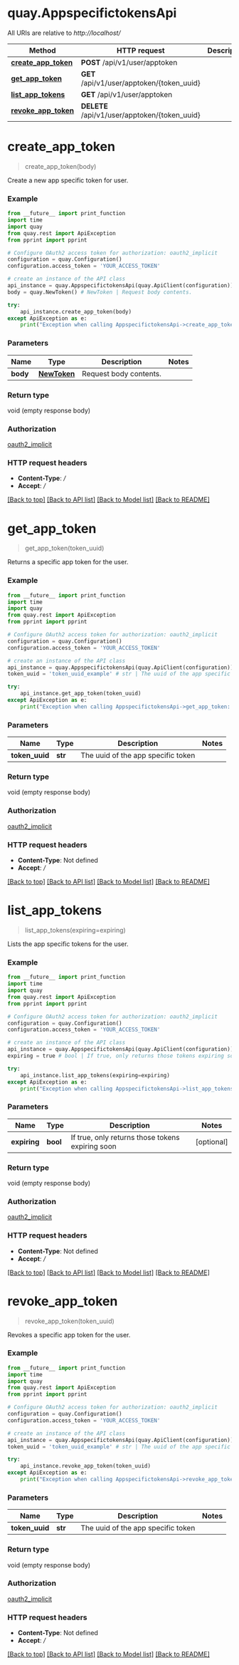 # quay.AppspecifictokensApi

All URIs are relative to *http://localhost/*

Method | HTTP request | Description
------------- | ------------- | -------------
[**create_app_token**](AppspecifictokensApi.md#create_app_token) | **POST** /api/v1/user/apptoken | 
[**get_app_token**](AppspecifictokensApi.md#get_app_token) | **GET** /api/v1/user/apptoken/{token_uuid} | 
[**list_app_tokens**](AppspecifictokensApi.md#list_app_tokens) | **GET** /api/v1/user/apptoken | 
[**revoke_app_token**](AppspecifictokensApi.md#revoke_app_token) | **DELETE** /api/v1/user/apptoken/{token_uuid} | 

# **create_app_token**
> create_app_token(body)



Create a new app specific token for user.

### Example
```python
from __future__ import print_function
import time
import quay
from quay.rest import ApiException
from pprint import pprint

# Configure OAuth2 access token for authorization: oauth2_implicit
configuration = quay.Configuration()
configuration.access_token = 'YOUR_ACCESS_TOKEN'

# create an instance of the API class
api_instance = quay.AppspecifictokensApi(quay.ApiClient(configuration))
body = quay.NewToken() # NewToken | Request body contents.

try:
    api_instance.create_app_token(body)
except ApiException as e:
    print("Exception when calling AppspecifictokensApi->create_app_token: %s\n" % e)
```

### Parameters

Name | Type | Description  | Notes
------------- | ------------- | ------------- | -------------
 **body** | [**NewToken**](NewToken.md)| Request body contents. | 

### Return type

void (empty response body)

### Authorization

[oauth2_implicit](../README.md#oauth2_implicit)

### HTTP request headers

 - **Content-Type**: */*
 - **Accept**: */*

[[Back to top]](#) [[Back to API list]](../README.md#documentation-for-api-endpoints) [[Back to Model list]](../README.md#documentation-for-models) [[Back to README]](../README.md)

# **get_app_token**
> get_app_token(token_uuid)



Returns a specific app token for the user.

### Example
```python
from __future__ import print_function
import time
import quay
from quay.rest import ApiException
from pprint import pprint

# Configure OAuth2 access token for authorization: oauth2_implicit
configuration = quay.Configuration()
configuration.access_token = 'YOUR_ACCESS_TOKEN'

# create an instance of the API class
api_instance = quay.AppspecifictokensApi(quay.ApiClient(configuration))
token_uuid = 'token_uuid_example' # str | The uuid of the app specific token

try:
    api_instance.get_app_token(token_uuid)
except ApiException as e:
    print("Exception when calling AppspecifictokensApi->get_app_token: %s\n" % e)
```

### Parameters

Name | Type | Description  | Notes
------------- | ------------- | ------------- | -------------
 **token_uuid** | **str**| The uuid of the app specific token | 

### Return type

void (empty response body)

### Authorization

[oauth2_implicit](../README.md#oauth2_implicit)

### HTTP request headers

 - **Content-Type**: Not defined
 - **Accept**: */*

[[Back to top]](#) [[Back to API list]](../README.md#documentation-for-api-endpoints) [[Back to Model list]](../README.md#documentation-for-models) [[Back to README]](../README.md)

# **list_app_tokens**
> list_app_tokens(expiring=expiring)



Lists the app specific tokens for the user.

### Example
```python
from __future__ import print_function
import time
import quay
from quay.rest import ApiException
from pprint import pprint

# Configure OAuth2 access token for authorization: oauth2_implicit
configuration = quay.Configuration()
configuration.access_token = 'YOUR_ACCESS_TOKEN'

# create an instance of the API class
api_instance = quay.AppspecifictokensApi(quay.ApiClient(configuration))
expiring = true # bool | If true, only returns those tokens expiring soon (optional)

try:
    api_instance.list_app_tokens(expiring=expiring)
except ApiException as e:
    print("Exception when calling AppspecifictokensApi->list_app_tokens: %s\n" % e)
```

### Parameters

Name | Type | Description  | Notes
------------- | ------------- | ------------- | -------------
 **expiring** | **bool**| If true, only returns those tokens expiring soon | [optional] 

### Return type

void (empty response body)

### Authorization

[oauth2_implicit](../README.md#oauth2_implicit)

### HTTP request headers

 - **Content-Type**: Not defined
 - **Accept**: */*

[[Back to top]](#) [[Back to API list]](../README.md#documentation-for-api-endpoints) [[Back to Model list]](../README.md#documentation-for-models) [[Back to README]](../README.md)

# **revoke_app_token**
> revoke_app_token(token_uuid)



Revokes a specific app token for the user.

### Example
```python
from __future__ import print_function
import time
import quay
from quay.rest import ApiException
from pprint import pprint

# Configure OAuth2 access token for authorization: oauth2_implicit
configuration = quay.Configuration()
configuration.access_token = 'YOUR_ACCESS_TOKEN'

# create an instance of the API class
api_instance = quay.AppspecifictokensApi(quay.ApiClient(configuration))
token_uuid = 'token_uuid_example' # str | The uuid of the app specific token

try:
    api_instance.revoke_app_token(token_uuid)
except ApiException as e:
    print("Exception when calling AppspecifictokensApi->revoke_app_token: %s\n" % e)
```

### Parameters

Name | Type | Description  | Notes
------------- | ------------- | ------------- | -------------
 **token_uuid** | **str**| The uuid of the app specific token | 

### Return type

void (empty response body)

### Authorization

[oauth2_implicit](../README.md#oauth2_implicit)

### HTTP request headers

 - **Content-Type**: Not defined
 - **Accept**: */*

[[Back to top]](#) [[Back to API list]](../README.md#documentation-for-api-endpoints) [[Back to Model list]](../README.md#documentation-for-models) [[Back to README]](../README.md)


